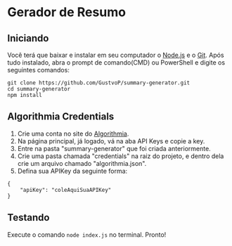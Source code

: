 # Gerador de Resumo

## Iniciando

Você terá que baixar e instalar em seu computador o [Node.js](https://nodejs.org/en/) e o [Git](https://git-scm.com/downloads). Após tudo instalado, abra o prompt de comando(CMD) ou PowerShell e digite os seguintes comandos:

```
git clone https://github.com/GustvoP/summary-generator.git
cd summary-generator
npm install
```

## Algorithmia Credentials

1. Crie uma conta no site do [Algorithmia](https://algorithmia.com/).
2. Na página principal, já logado, vá na aba API Keys e copie a key.
3. Entre na pasta "summary-generator" que foi criada anteriormente.
4. Crie uma pasta chamada "credentials" na raiz do projeto, e dentro dela crie um arquivo chamado "algorithmia.json".
5. Defina sua APIKey da seguinte forma:

```
{
    "apiKey": "coleAquiSuaAPIKey"
}
```

## Testando

Execute o comando `node index.js` no terminal. Pronto!
